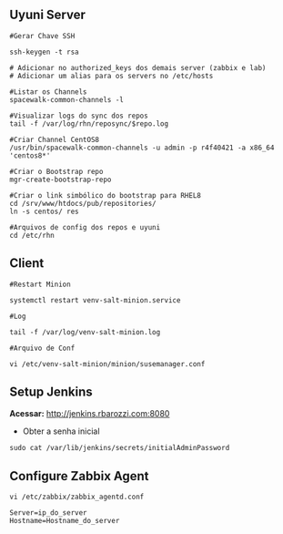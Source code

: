 ## Uyuni Server

```
#Gerar Chave SSH

ssh-keygen -t rsa

# Adicionar no authorized_keys dos demais server (zabbix e lab)
# Adicionar um alias para os servers no /etc/hosts

#Listar os Channels
spacewalk-common-channels -l

#Visualizar logs do sync dos repos
tail -f /var/log/rhn/reposync/$repo.log

#Criar Channel CentOS8
/usr/bin/spacewalk-common-channels -u admin -p r4f40421 -a x86_64 'centos8*'

#Criar o Bootstrap repo
mgr-create-bootstrap-repo

#Criar o link simbólico do bootstrap para RHEL8
cd /srv/www/htdocs/pub/repositories/
ln -s centos/ res

#Arquivos de config dos repos e uyuni
cd /etc/rhn

```

## Client

```
#Restart Minion

systemctl restart venv-salt-minion.service

#Log 

tail -f /var/log/venv-salt-minion.log 

#Arquivo de Conf

vi /etc/venv-salt-minion/minion/susemanager.conf

```

## Setup Jenkins

**Acessar:** http://jenkins.rbarozzi.com:8080

- Obter a senha inicial

``` 
sudo cat /var/lib/jenkins/secrets/initialAdminPassword
```

## Configure Zabbix Agent

``` 
vi /etc/zabbix/zabbix_agentd.conf

Server=ip_do_server
Hostname=Hostname_do_server
```

